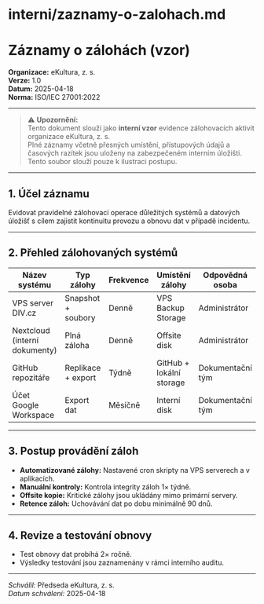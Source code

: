# interni/zaznamy-o-zalohach.md

# Záznamy o zálohách (vzor)

**Organizace:** eKultura, z. s.  
**Verze:** 1.0  
**Datum:** 2025-04-18  
**Norma:** ISO/IEC 27001:2022  

---

> ⚠️ **Upozornění:**  
> Tento dokument slouží jako **interní vzor** evidence zálohovacích aktivit organizace eKultura, z. s.  
> Plné záznamy včetně přesných umístění, přístupových údajů a časových razítek jsou uloženy na zabezpečeném interním úložišti. Tento soubor slouží pouze k ilustraci postupu.

---

## 1. Účel záznamu

Evidovat pravidelné zálohovací operace důležitých systémů a datových úložišť s cílem zajistit kontinuitu provozu a obnovu dat v případě incidentu.

---

## 2. Přehled zálohovaných systémů

| Název systému | Typ zálohy | Frekvence | Umístění zálohy | Odpovědná osoba |
|---------------|------------|-----------|-----------------|-----------------|
| VPS server DIV.cz | Snapshot + soubory | Denně | VPS Backup Storage | Administrátor |
| Nextcloud (interní dokumenty) | Plná záloha | Denně | Offsite disk | Administrátor |
| GitHub repozitáře | Replikace + export | Týdně | GitHub + lokální storage | Dokumentační tým |
| Účet Google Workspace | Export dat | Měsíčně | Interní disk | Dokumentační tým |

---

## 3. Postup provádění záloh

- **Automatizované zálohy:** Nastavené cron skripty na VPS serverech a v aplikacích.
- **Manuální kontroly:** Kontrola integrity záloh 1× týdně.
- **Offsite kopie:** Kritické zálohy jsou ukládány mimo primární servery.
- **Retence záloh:** Uchovávání dat po dobu minimálně 90 dnů.

---

## 4. Revize a testování obnovy

- Test obnovy dat probíhá 2× ročně.
- Výsledky testování jsou zaznamenány v rámci interního auditu.

---

*Schválil:* Předseda eKultura, z. s.  
*Datum schválení:* 2025-04-18
